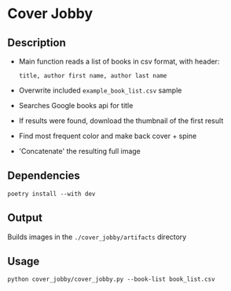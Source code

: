# Cover Jobby

## Description

* Main function reads a list of books in csv format, with header:

  `title, author first name, author last name`
* Overwrite included `example_book_list.csv` sample
* Searches Google books api for title
* If results were found, download the thumbnail of the first result
* Find most frequent color and make back cover + spine
* 'Concatenate' the resulting full image

## Dependencies

`poetry install --with dev`

## Output

Builds images in the `./cover_jobby/artifacts` directory

## Usage

`python cover_jobby/cover_jobby.py --book-list book_list.csv`